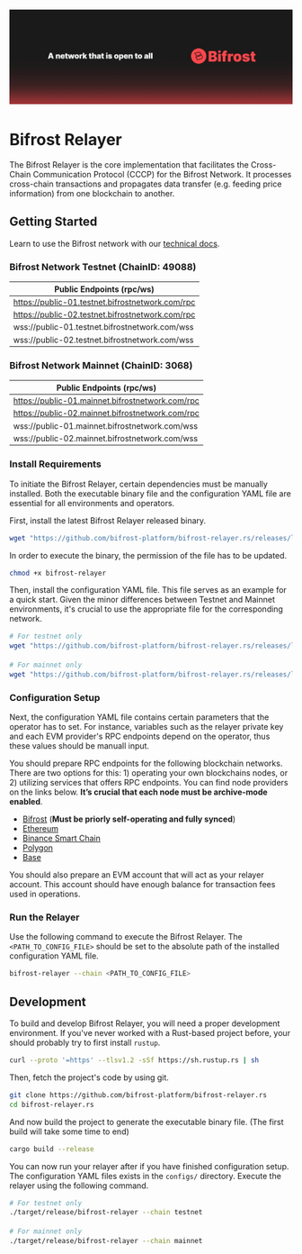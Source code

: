 # ![Bifrost Network](media/bifrost_header.jpeg)

# Bifrost Relayer

The Bifrost Relayer is the core implementation that facilitates the Cross-Chain Communication Protocol (CCCP) for the
Bifrost Network. It processes cross-chain transactions and propagates data transfer (e.g. feeding price information)
from one blockchain to another.

## Getting Started

Learn to use the Bifrost network with our [technical docs](https://docs.bifrostnetwork.com/bifrost-network).

### Bifrost Network Testnet (ChainID: 49088)

| Public Endpoints (rpc/ws)                        |
|--------------------------------------------------|
| https://public-01.testnet.bifrostnetwork.com/rpc |
| https://public-02.testnet.bifrostnetwork.com/rpc |
| wss://public-01.testnet.bifrostnetwork.com/wss   |
| wss://public-02.testnet.bifrostnetwork.com/wss   |

### Bifrost Network Mainnet (ChainID: 3068)

| Public Endpoints (rpc/ws)                        |
|--------------------------------------------------|
| https://public-01.mainnet.bifrostnetwork.com/rpc |
| https://public-02.mainnet.bifrostnetwork.com/rpc |
| wss://public-01.mainnet.bifrostnetwork.com/wss   |
| wss://public-02.mainnet.bifrostnetwork.com/wss   |

### Install Requirements

To initiate the Bifrost Relayer, certain dependencies must be manually installed. Both the executable binary file and
the configuration YAML file are essential for all environments and operators.

First, install the latest Bifrost Relayer released binary.

```sh
wget "https://github.com/bifrost-platform/bifrost-relayer.rs/releases/latest/download/bifrost-relayer"
```

In order to execute the binary, the permission of the file has to be updated.

```sh
chmod +x bifrost-relayer
```

Then, install the configuration YAML file. This file serves as an example for a quick start. Given the minor differences
between Testnet and Mainnet environments, it's crucial to use the appropriate file for the corresponding network.

```sh
# For testnet only
wget "https://github.com/bifrost-platform/bifrost-relayer.rs/releases/latest/download/config.testnet.yaml"

# For mainnet only
wget "https://github.com/bifrost-platform/bifrost-relayer.rs/releases/latest/download/config.mainnet.yaml"
```

### Configuration Setup

Next, the configuration YAML file contains certain parameters that the operator has to set. For instance, variables such
as the relayer private key and each EVM provider's RPC endpoints depend on the operator, thus these values should be
manuall input.

You should prepare RPC endpoints for the following blockchain networks. There are two options for this: 1) operating your own blockchains nodes, or 2) utilizing services that offers RPC endpoints. You can find node providers on the links below. **It’s crucial that each node must be archive-mode enabled**.

- [Bifrost](https://docs.bifrostnetwork.com/bifrost-network/running-a-node/guide-for-operators/setting-up-a-validator-node) (**Must be priorly self-operating and fully synced**)
- [Ethereum](https://ethereum.org/en/developers/docs/nodes-and-clients/nodes-as-a-service/#popular-node-services)
- [Binance Smart Chain](https://docs.bnbchain.org/docs/rpc)
- [Polygon](https://wiki.polygon.technology/docs/pos/reference/rpc-endpoints/)
- [Base](https://docs.base.org/tools/node-providers/)

You should also prepare an EVM account that will act as your relayer account. This account should have enough balance
for transaction fees used in operations.

### Run the Relayer

Use the following command to execute the Bifrost Relayer. The `<PATH_TO_CONFIG_FILE>` should be set to the absolute path
of the installed configuration YAML file.

```sh
bifrost-relayer --chain <PATH_TO_CONFIG_FILE>
```

## Development

To build and develop Bifrost Relayer, you will need a proper development environment. If you've never worked with a
Rust-based project before, your should probably try to first install `rustup`.

```sh
curl --proto '=https' --tlsv1.2 -sSf https://sh.rustup.rs | sh
```

Then, fetch the project's code by using git.

```sh
git clone https://github.com/bifrost-platform/bifrost-relayer.rs
cd bifrost-relayer.rs
```

And now build the project to generate the executable binary file. (The first build will take some time to end)

```sh
cargo build --release
```

You can now run your relayer after if you have finished configuration setup. The configuration YAML files exists in
the `configs/` directory. Execute the relayer using the following command.

```sh
# For testnet only
./target/release/bifrost-relayer --chain testnet

# For mainnet only
./target/release/bifrost-relayer --chain mainnet
```
